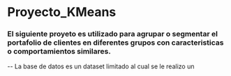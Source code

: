 # Proyecto_KMeans

### El siguiente proyeto es utilizado para agrupar o segmentar el portafolio de clientes en diferentes grupos con caracteristicas o comportamientos similares. 
-- La base de datos es un dataset limitado al cual se le realizo un 
